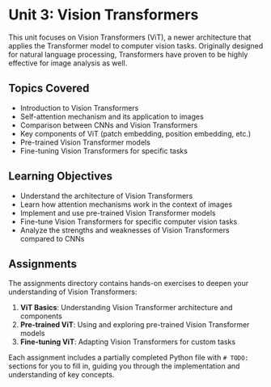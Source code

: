 # Unit 3: Vision Transformers

This unit focuses on Vision Transformers (ViT), a newer architecture that applies the Transformer model to computer vision tasks. Originally designed for natural language processing, Transformers have proven to be highly effective for image analysis as well.

## Topics Covered

- Introduction to Vision Transformers
- Self-attention mechanism and its application to images
- Comparison between CNNs and Vision Transformers
- Key components of ViT (patch embedding, position embedding, etc.)
- Pre-trained Vision Transformer models
- Fine-tuning Vision Transformers for specific tasks

## Learning Objectives

- Understand the architecture of Vision Transformers
- Learn how attention mechanisms work in the context of images
- Implement and use pre-trained Vision Transformer models
- Fine-tune Vision Transformers for specific computer vision tasks
- Analyze the strengths and weaknesses of Vision Transformers compared to CNNs

## Assignments

The assignments directory contains hands-on exercises to deepen your understanding of Vision Transformers:

1. **ViT Basics**: Understanding Vision Transformer architecture and components
2. **Pre-trained ViT**: Using and exploring pre-trained Vision Transformer models
3. **Fine-tuning ViT**: Adapting Vision Transformers for custom tasks

Each assignment includes a partially completed Python file with `# TODO:` sections for you to fill in, guiding you through the implementation and understanding of key concepts. 